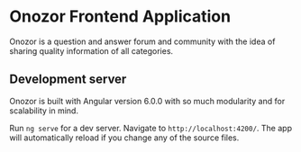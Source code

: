 # Onozor Frontend Application

Onozor is a question and answer forum and community with the idea of sharing quality information of all categories.

## Development server

Onozor is built with Angular version 6.0.0 with so much modularity and for scalability in mind.

Run `ng serve` for a dev server. Navigate to `http://localhost:4200/`. The app will automatically reload if you change any of the source files.

